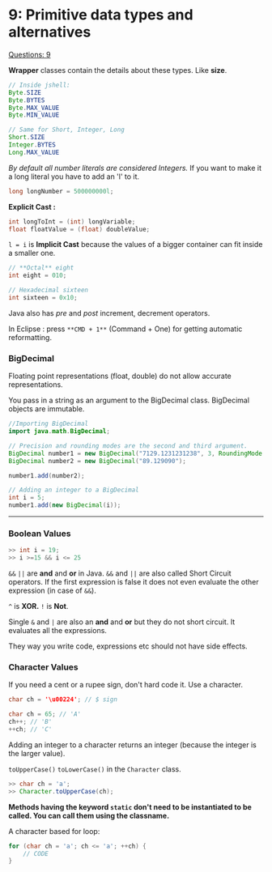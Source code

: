 # 9: Primitive data types and alternatives

[Questions: 9](9%20Primitive%20data%20types%20and%20alternatives%203d622bee799143d8b48e7cc84bdf52d1/Questions%209%202d4a3de575b84c8a8be3eefeace28ac7.md)

**Wrapper** classes contain the details about these types. Like **size**.

```java
// Inside jshell:
Byte.SIZE
Byte.BYTES
Byte.MAX_VALUE
Byte.MIN_VALUE

// Same for Short, Integer, Long
Short.SIZE
Integer.BYTES
Long.MAX_VALUE
```

*By default all number literals are considered **Integers*.** If you want to make it a long literal you have to add an 'l' to it.

```java
long longNumber = 500000000l;
```

**Explicit Cast :** 

```java
int longToInt = (int) longVariable;
float floatValue = (float) doubleValue;
```

`l = i` is **Implicit Cast** because the values of a bigger container can fit inside a smaller one.

```java
// **Octal** eight
int eight = 010;

// Hexadecimal sixteen
int sixteen = 0x10;
```

Java also has *pre* and *post* increment, decrement operators.

In Eclipse : press `**CMD + 1**` (Command + One) for getting automatic reformatting.

### BigDecimal

Floating point representations (float, double) do not allow accurate representations.

You pass in a string as an argument to the BigDecimal class. BigDecimal objects are immutable.

```java
//Importing BigDecimal
import java.math.BigDecimal;

// Precision and rounding modes are the second and third argument.
BigDecimal number1 = new BigDecimal("7129.1231231238", 3, RoundingMode.UP);
BigDecimal number2 = new BigDecimal("89.129090");

number1.add(number2);
```

```java
// Adding an integer to a BigDecimal
int i = 5;
number1.add(new BigDecimal(i));
```

---

### Boolean Values

```java
>> int i = 19;
>> i >=15 && i <= 25
```

`&&` `||` are **and** and **or** in Java. `&&` and `||` are also called Short Circuit operators. If the first expression is false it does not even evaluate the other expression (in case of `&&`).

 `^` is **XOR.** `!` is **Not**. 

Single `&` and `|` are also an **and** and **or** but they do not short circuit. It evaluates all the expressions.

They way you write code, expressions etc should not have side effects.

### Character Values

If you need a cent or a rupee sign, don't hard code it. Use a character.

```java
char ch = '\u00224'; // $ sign
```

```java
char ch = 65; // 'A'
ch++; // 'B'
++ch; // 'C'
```

Adding an integer to a character returns an integer (because the integer is the larger value).

`toUpperCase()` `toLowerCase()` in the `Character` class.

```java
>> char ch = 'a';
>> Character.toUpperCase(ch);
```

**Methods having the keyword `static` don't need to be instantiated to be called. You can call them using the classname.**

A character based for loop:

```java
for (char ch = 'a'; ch <= 'a'; ++ch) {
	// CODE
}
```